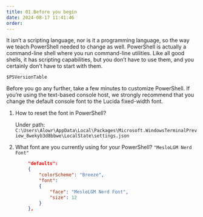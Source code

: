 ```yaml
---
title: 01.Before you begin
date: 2024-08-17 11:41:46
order:
---
```


It isn’t a scripting language, nor is it a programming language, so the way we teach PowerShell needed to change as well. PowerShell is actually a command-line shell where you run command-line utilities. Like all good shells, it has scripting capabilities, but you don’t have to use them, and you certainly don’t have to start with them.

`$PSVersionTable`

Before you go any further, take a few minutes to customize PowerShell. If you’re using the text-based console host, we strongly recommend that you change the default console font to the Lucida fixed-width font.

1. How to reset the font in PowerShell?

   Under path: `C:\Users\Alowr\AppData\Local\Packages\Microsoft.WindowsTerminalPreview_8wekyb3d8bbwe\LocalState\settings.json`

2. What font are you currently using for your PowerShell? `"MesloLGM Nerd Font"`

```json
        "defaults":
        {
            "colorScheme": "Breeze",
            "font":
            {
                "face": "MesloLGM Nerd Font",
                "size": 12
            }
        },
```
